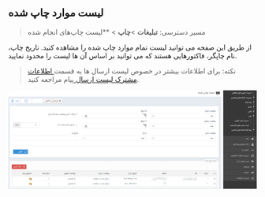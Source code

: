 ﻿## لیست موارد چاپ شده

> مسیر دسترسی:  **تبلیغات** >**چاپ** > **لیست چاپ‌های انجام شده

 از طریق این صفحه می توانید لیست تمام موارد چاپ شده را مشاهده کنید. تاریخ چاپ، نام چاپگر، فاکتورهایی هستند که می توانید بر اساس آن ها لیست را محدود نمایید.

> نکته: برای اطلاعات بیشتر در خصوص لیست ارسال ها به قسمت[ اطلاعات مشترک لیست ارسال ](https://github.com/1stco/PayamGostarDocs/blob/master/help%202.5.4/Marketing/moshtarak-abzar/moshtarak-abzar.md)پیام مراجعه کنید.


![](advertising-sendingprint-list.png)



